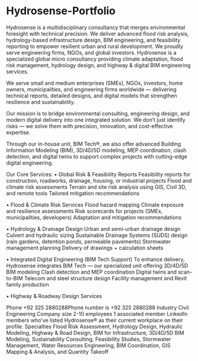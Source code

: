 # Hydrosense-Portfolio
Hydrosense is a multidisciplinary consultancy that merges environmental foresight with technical precision. We deliver advanced flood risk analysis, hydrology-based infrastructure design, BIM engineering, and feasibility reporting to empower resilient urban and rural development. We proudly serve engineering firms, NGOs, and global investors.
Hydrosense is a specialized global micro consultancy providing climate adaptation, flood risk management, hydrology design, and highway & digital BIM engineering services.

We serve small and medium enterprises (SMEs), NGOs, investors, home owners, municipalities, and engineering firms worldwide — delivering technical reports, detailed designs, and digital models that strengthen resilience and sustainability.

Our mission is to bridge environmental consulting, engineering design, and modern digital delivery into one integrated solution.
We don’t just identify risks — we solve them with precision, innovation, and cost-effective expertise.

Through our in-house unit, BIM Tech®, we also offer advanced Building Information Modeling (BIM), 3D/4D/5D modeling, MEP coordination, clash detection, and digital twins to support complex projects with cutting-edge digital engineering.

Our Core Services:
• Global Risk & Feasibility Reports
 Feasibility reports for construction, roadworks, drainage, housing, or industrial projects
 Flood and climate risk assessments
 Terrain and site risk analysis using GIS, Civil 3D, and remote tools
 Tailored mitigation recommendations
 
• Flood & Climate Risk Services
Flood hazard mapping
Climate exposure and resilience assessments
Risk scorecards for projects (SMEs, municipalities, developers)
Adaptation and mitigation recommendations

• Hydrology & Drainage Design
Urban and semi-urban drainage design
Culvert and hydraulic sizing
Sustainable Drainage Systems (SUDS) design (rain gardens, detention ponds, permeable pavements)
Stormwater management planning
Delivery of drawings + calculation sheets

• Integrated Digital Engineering (BIM Tech Support)
To enhance delivery, Hydrosense integrates BIM Tech — our specialized unit offering
3D/4D/5D BIM modeling
Clash detection and MEP coordination
Digital twins and scan-to-BIM
Telecom and steel structure design
Facility management and Revit family production

• Highway & Roadway Design Services
    

Phone
+92 325 2880288Phone number is +92 325 2880288
Industry
Civil Engineering
Company size
2-10 employees
1 associated member LinkedIn members who’ve listed Hydrosense® as their current workplace on their profile.
Specialties
Flood Risk Assessment, Hydrology Design, Hydraulic Modeling, Highway & Road Design, BIM for Infrastructure, 3D/4D/5D BIM Modeling, Sustainability Consulting, Feasibility Studies, Stormwater Management, Water Resources Engineering, BIM Coordination, GIS Mapping & Analysis, and Quantity Takeoff
